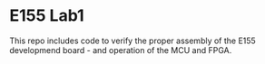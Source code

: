 # E155 Lab1

This repo includes code to verify the proper assembly of the E155 developmend board - and operation of the MCU and FPGA.